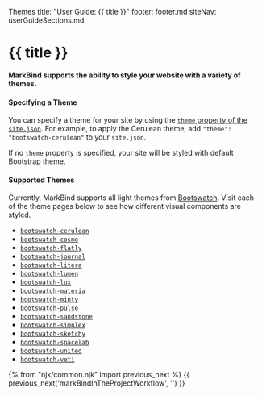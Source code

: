 <variable name="title" id="title">Themes</variable>
<frontmatter>
  title: "User Guide: {{ title }}"
  footer: footer.md
  siteNav: userGuideSections.md
</frontmatter>

<include src="../common/header.md" />

# {{ title }}

<span class="lead">

**MarkBind supports the ability to style your website with a variety of themes.**

</span>

#### Specifying a Theme

You can specify a theme for your site by using the [`theme` property of the `site.json`](siteConfiguration.html#theme). For example, to apply the Cerulean theme, add `"theme": "bootswatch-cerulean"` to your `site.json`.

If no `theme` property is specified, your site will be styled with default Bootstrap theme.

#### Supported Themes

Currently, MarkBind supports all light themes from [Bootswatch](https://bootswatch.com/). Visit each of the theme pages below to see how different visual components are styled.

- [`bootswatch-cerulean`](https://bootswatch.com/cerulean/)
- [`bootswatch-cosmo`](https://bootswatch.com/cosmo/)
- [`bootswatch-flatly`](https://bootswatch.com/flatly/)
- [`bootswatch-journal`](https://bootswatch.com/journal/)
- [`bootswatch-litera`](https://bootswatch.com/litera/)
- [`bootswatch-lumen`](https://bootswatch.com/lumen/)
- [`bootswatch-lux`](https://bootswatch.com/lux/)
- [`bootswatch-materia`](https://bootswatch.com/materia/)
- [`bootswatch-minty`](https://bootswatch.com/minty/)
- [`bootswatch-pulse`](https://bootswatch.com/pulse/)
- [`bootswatch-sandstone`](https://bootswatch.com/sandstone/)
- [`bootswatch-simplex`](https://bootswatch.com/simplex/)
- [`bootswatch-sketchy`](https://bootswatch.com/sketchy/)
- [`bootswatch-spacelab`](https://bootswatch.com/spacelab/)
- [`bootswatch-united`](https://bootswatch.com/united/)
- [`bootswatch-yeti`](https://bootswatch.com/yeti/)

{% from "njk/common.njk" import previous_next %}
{{ previous_next('markBindInTheProjectWorkflow', '') }}
